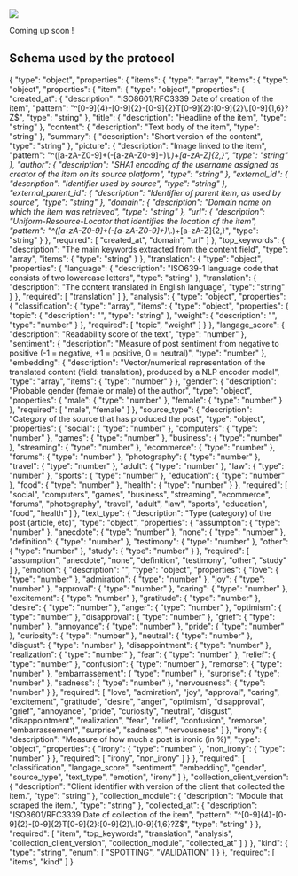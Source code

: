 <img src="https://img.shields.io/badge/how%20to-customize%20the%20client%20behavior-yellowgreen?style=for-the-badge" />

Coming up soon !

## Schema used by the protocol
{
    "type": "object",
    "properties": {
        "items": {
            "type": "array",
            "items": {
                "type": "object",
                "properties": {
                    "item": {
                        "type": "object",
                        "properties": {
                            "created_at": {
                                "description": "ISO8601/RFC3339 Date of creation of the item",
                                "pattern": "^[0-9]{4}-[0-9]{2}-[0-9]{2}T[0-9]{2}:[0-9]{2}\\.[0-9]{1,6}?Z$",
                                "type": "string"
                            },
                            "title": {
                                "description": "Headline of the item",
                                "type": "string"
                            },
                            "content": {
                                "description": "Text body of the item",
                                "type": "string"
                            },
                            "summary": {
                                "description": "Short version of the content",
                                "type": "string"
                            },
                            "picture": {
                                "description": "Image linked to the item",
                                "pattern": "^([a-zA-Z0-9]+(-[a-zA-Z0-9]+)*\\.)+[a-zA-Z]{2,}",
                                "type": "string"
                            },
                            "author": {
                                "description": "SHA1 encoding of the username assigned as creator of the item on its source platform",
                                "type": "string"
                            },
                            "external_id": {
                                "description": "Identifier used by source",
                                "type": "string"
                            },
                            "external_parent_id": {
                                "description": "Identifier of parent item, as used by source",
                                "type": "string"
                            },
                            "domain": {
                                "description": "Domain name on which the item was retrieved",
                                "type": "string"
                            },
                            "url": {
                                "description": "Uniform-Resource-Locator that identifies the location of the item",
                                "pattern": "^([a-zA-Z0-9]+(-[a-zA-Z0-9]+)*\\.)+[a-zA-Z]{2,}",
                                "type": "string"
                            }
                        },
                        "required": [
                            "created_at",
                            "domain",
                            "url"
                        ]
                    },
                    "top_keywords": {
                        "description": "The main keywords extracted from the content field",
                        "type": "array",
                        "items": {
                            "type": "string"
                        }
                    },
                    "translation": {
                        "type": "object",
                        "properties": {
                            "language": {
                                "description": "ISO639-1 language code that consists of two lowercase letters",
                                "type": "string"
                            },
                            "translation": {
                                "description": "The content translated in English language",
                                "type": "string"
                            }
                        },
                        "required": [
                            "translation"
                        ]
                    },
                    "analysis": {
                        "type": "object",
                        "properties": {
                            "classification": {
                                "type": "array",
                                "items": {
                                    "type": "object",
                                    "properties": {
                                        "topic": {
                                            "description": "",
                                            "type": "string"
                                        },
                                        "weight": {
                                            "description": "",
                                            "type": "number"
                                        }
                                    },
                                    "required": [
                                        "topic",
                                        "weight"
                                    ]
                                }
                            },
                            "langage_score": {
                                "description": "Readability score of the text",
                                "type": "number"
                            },
                            "sentiment": {
                                "description": "Measure of post sentiment from negative to positive (-1 = negative, +1 = positive, 0 = neutral)",
                                "type": "number"
                            },
                            "embedding": {
                                "description": "Vector/numerical representation of the translated content (field: translation), produced by a NLP encoder model",
                                "type": "array",
                                "items": {
                                    "type": "number"
                                }
                            },
                            "gender": {
                                "description": "Probable gender (female or male) of the author",
                                "type": "object",
                                "properties": {
                                    "male": {
                                        "type": "number"
                                    },
                                    "female": {
                                        "type": "number"
                                    }
                                },
                                "required": [
                                    "male",
                                    "female"
                                ]
                            },
                            "source_type": {
                                "description": "Category of the source that has produced the post",
                                "type": "object",
                                "properties": {
                                    "social": {
                                        "type": "number"
                                    },
                                    "computers": {
                                        "type": "number"
                                    },
                                    "games": {
                                        "type": "number"
                                    },
                                    "business": {
                                        "type": "number"
                                    },
                                    "streaming": {
                                        "type": "number"
                                    },
                                    "ecommerce": {
                                        "type": "number"
                                    },
                                    "forums": {
                                        "type": "number"
                                    },
                                    "photography": {
                                        "type": "number"
                                    },
                                    "travel": {
                                        "type": "number"
                                    },
                                    "adult": {
                                        "type": "number"
                                    },
                                    "law": {
                                        "type": "number"
                                    },
                                    "sports": {
                                        "type": "number"
                                    },
                                    "education": {
                                        "type": "number"
                                    },
                                    "food": {
                                        "type": "number"
                                    },
                                    "health": {
                                        "type": "number"
                                    }
                                },
                                "required": [
                                    "social",
                                    "computers",
                                    "games",
                                    "business",
                                    "streaming",
                                    "ecommerce",
                                    "forums",
                                    "photography",
                                    "travel",
                                    "adult",
                                    "law",
                                    "sports",
                                    "education",
                                    "food",
                                    "health"
                                ]
                            },
                            "text_type": {
                                "description": "Type (category) of the post (article, etc)",
                                "type": "object",
                                "properties": {
                                    "assumption": {
                                        "type": "number"
                                    },
                                    "anecdote": {
                                        "type": "number"
                                    },
                                    "none": {
                                        "type": "number"
                                    },
                                    "definition": {
                                        "type": "number"
                                    },
                                    "testimony": {
                                        "type": "number"
                                    },
                                    "other": {
                                        "type": "number"
                                    },
                                    "study": {
                                        "type": "number"
                                    }
                                },
                                "required": [
                                    "assumption",
                                    "anecdote",
                                    "none",
                                    "definition",
                                    "testimony",
                                    "other",
                                    "study"
                                ]
                            },
                            "emotion": {
                                "description": "",
                                "type": "object",
                                "properties": {
                                    "love": {
                                        "type": "number"
                                    },
                                    "admiration": {
                                        "type": "number"
                                    },
                                    "joy": {
                                        "type": "number"
                                    },
                                    "approval": {
                                        "type": "number"
                                    },
                                    "caring": {
                                        "type": "number"
                                    },
                                    "excitement": {
                                        "type": "number"
                                    },
                                    "gratitude": {
                                        "type": "number"
                                    },
                                    "desire": {
                                        "type": "number"
                                    },
                                    "anger": {
                                        "type": "number"
                                    },
                                    "optimism": {
                                        "type": "number"
                                    },
                                    "disapproval": {
                                        "type": "number"
                                    },
                                    "grief": {
                                        "type": "number"
                                    },
                                    "annoyance": {
                                        "type": "number"
                                    },
                                    "pride": {
                                        "type": "number"
                                    },
                                    "curiosity": {
                                        "type": "number"
                                    },
                                    "neutral": {
                                        "type": "number"
                                    },
                                    "disgust": {
                                        "type": "number"
                                    },
                                    "disappointment": {
                                        "type": "number"
                                    },
                                    "realization": {
                                        "type": "number"
                                    },
                                    "fear": {
                                        "type": "number"
                                    },
                                    "relief": {
                                        "type": "number"
                                    },
                                    "confusion": {
                                        "type": "number"
                                    },
                                    "remorse": {
                                        "type": "number"
                                    },
                                    "embarrassement": {
                                        "type": "number"
                                    },
                                    "surprise": {
                                        "type": "number"
                                    },
                                    "sadness": {
                                        "type": "number"
                                    },
                                    "nervousness": {
                                        "type": "number"
                                    }
                                },
                                "required": [
                                    "love",
                                    "admiration",
                                    "joy",
                                    "approval",
                                    "caring",
                                    "excitement",
                                    "gratitude",
                                    "desire",
                                    "anger",
                                    "optimism",
                                    "disapproval",
                                    "grief",
                                    "annoyance",
                                    "pride",
                                    "curiosity",
                                    "neutral",
                                    "disgust",
                                    "disappointment",
                                    "realization",
                                    "fear",
                                    "relief",
                                    "confusion",
                                    "remorse",
                                    "embarrassement",
                                    "surprise",
                                    "sadness",
                                    "nervousness"
                                ]
                            },
                            "irony": {
                                "description": "Measure of how much a post is ironic (in %)",
                                "type": "object",
                                "properties": {
                                    "irony": {
                                        "type": "number"
                                    },
                                    "non_irony": {
                                        "type": "number"
                                    }
                                },
                                "required": [
                                    "irony",
                                    "non_irony"
                                ]
                            }
                        },
                        "required": [
                            "classification",
                            "langage_score",
                            "sentiment",
                            "embedding",
                            "gender",
                            "source_type",
                            "text_type",
                            "emotion",
                            "irony"
                        ]
                    },
                    "collection_client_version": {
                        "description": "Client identifier with version of the client that collected the item.",
                        "type": "string"
                    },
                    "collection_module": {
                        "description": "Module that scraped the item.",
                        "type": "string"
                    },
                    "collected_at": {
                        "description": "ISO8601/RFC3339 Date of collection of the item",
                        "pattern": "^[0-9]{4}-[0-9]{2}-[0-9]{2}T[0-9]{2}:[0-9]{2}\\.[0-9]{1,6}?Z$",
                        "type": "string"
                    }
                },
                "required": [
                    "item",
                    "top_keywords",
                    "translation",
                    "analysis",
                    "collection_client_version",
                    "collection_module",
                    "collected_at"
                ]
            }
        },
        "kind": {
            "type": "string",
            "enum": [
                "SPOTTING",
                "VALIDATION"
            ]
        }
    },
    "required": [
        "items",
        "kind"
    ]
}
